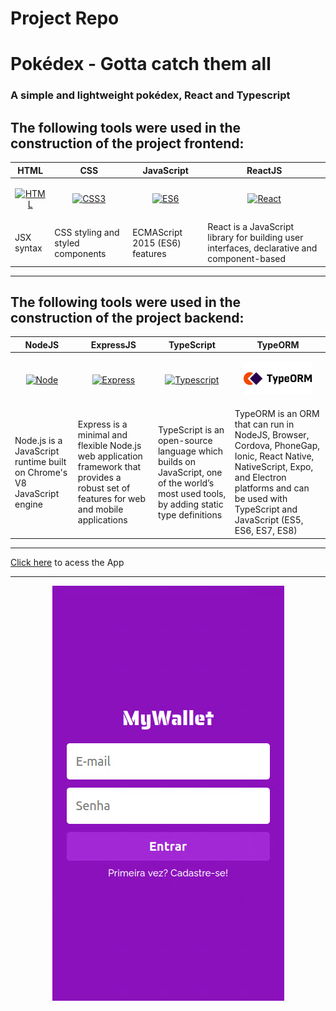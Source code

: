# Project Repo
# Pokédex - Gotta catch them all
### A simple and lightweight pokédex, React and Typescript
## The following tools were used in the construction of the project frontend:
|HTML|CSS|JavaScript|ReactJS|
|-|-|-|-|
|[<p align="center"><img alt="HTML" width="60px" src="https://static.cdnlogo.com/logos/h/90/html-5.svg" /></p>][html]|[<p align="center"><img alt="CSS3" width="60px" src="https://upload.wikimedia.org/wikipedia/commons/d/d5/CSS3_logo_and_wordmark.svg" /></p>][css]|[<p align="center"><img alt="ES6" width="60px" src="https://static.cdnlogo.com/logos/j/44/javascript.svg" /></p>][es6]|[<p align="center"><img alt="React" width="60px" src="https://static.cdnlogo.com/logos/r/63/react.svg" /></p>][react]|
|JSX syntax|CSS styling and styled components|ECMAScript 2015 (ES6) features|React is a JavaScript library for building user interfaces, declarative and component-based|
___
## The following tools were used in the construction of the project backend:
|NodeJS|ExpressJS|TypeScript|TypeORM|
|-|-|-|-|
|[<p align="center"><img alt="Node" width="70px" src="https://cdn.worldvectorlogo.com/logos/nodejs-icon.svg" /></p>][node]|[<p align="center"><img alt="Express" width="120px" src="https://cdn.worldvectorlogo.com/logos/express-109.svg" /></p>][express]|[<p align="center"><img alt="Typescript" width="60px" src="https://static.cdnlogo.com/logos/t/96/typescript.svg" /></p>][typescript]|[<p align="center"><img alt="TypeOrm" width="110px" src="https://raw.githubusercontent.com/typeorm/typeorm/master/resources/logo_big.png" /></p>][typeorm]|
|Node.js is a JavaScript runtime built on Chrome's V8 JavaScript engine|Express is a minimal and flexible Node.js web application framework that provides a robust set of features for web and mobile applications|TypeScript is an open-source language which builds on JavaScript, one of the world’s most used tools, by adding static type definitions|TypeORM is an ORM that can run in NodeJS, Browser, Cordova, PhoneGap, Ionic, React Native, NativeScript, Expo, and Electron platforms and can be used with TypeScript and JavaScript (ES5, ES6, ES7, ES8)|
___
[Click here](https://my-wallet-front-six.vercel.app/) to acess the App
___
<p align="center">
  <img width="371" height="664" src="https://github.com/RafaelBahiense/MyWallet-Front/blob/main/public/imgs/screenshot.png">
</p>

[html]: https://www.w3schools.com/html/
[css]: https://www.w3schools.com/css/
[es6]: https://262.ecma-international.org/6.0/
[react]: https://reactjs.org/
[node]: https://nodejs.org/en/
[express]: https://expressjs.com/
[typescript]: https://www.typescriptlang.org/
[typeorm]: https://typeorm.io/
